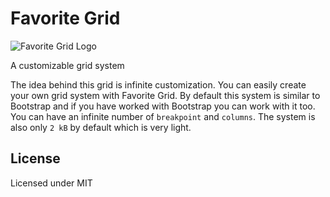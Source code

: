 # Favorite Grid
![Favorite Grid Logo](https://i.ibb.co/Jvvw6qG/favorite-grid-logo.png)

A customizable grid system

The idea behind this grid is infinite customization.
You can easily create your own grid system with Favorite Grid. By default this system is similar to Bootstrap and if you have worked with Bootstrap you can work with it too. You can have an infinite number of `breakpoint` and `columns`. The system is also only `2 kB` by default which is very light.

## License
</pre> Licensed under MIT </pre>
